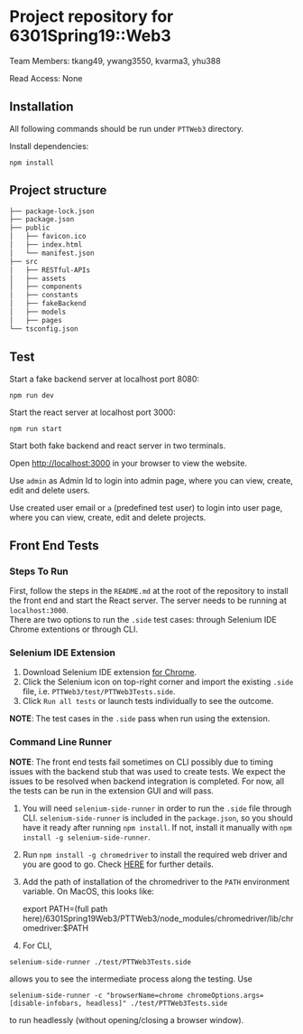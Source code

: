 # Project repository for 6301Spring19::Web3

Team Members: tkang49, ywang3550, kvarma3, yhu388

Read Access:  None


## Installation
All following commands should be run under `PTTWeb3` directory.

Install dependencies:
```
npm install
```


## Project structure
```bash
├── package-lock.json
├── package.json
├── public
│   ├── favicon.ico
│   ├── index.html
│   └── manifest.json
├── src
│   ├── RESTful-APIs
│   ├── assets
│   ├── components
│   ├── constants
│   ├── fakeBackend
│   ├── models
│   ├── pages
└── tsconfig.json
```

## Test

Start a fake backend server at localhost port 8080:
```
npm run dev
```

Start the react server at localhost port 3000:
```
npm run start
```

Start both fake backend and react server in two terminals.

Open [http://localhost:3000](http://localhost:3000) in your browser to view the website.

Use `admin` as Admin Id to login into admin page, where you can view, create, edit and delete users.

Use created user email or `a` (predefined test user) to login into user page, where you can view, create, edit and delete projects.


## Front End Tests

### Steps To Run

First, follow the steps in the `README.md` at the root of the repository to install the front end and start the React server. The server needs to be running at `localhost:3000`.  
There are two options to run the `.side` test cases: through Selenium IDE Chrome extentions or through CLI.

### Selenium IDE Extension

1. Download Selenium IDE extension [for Chrome](https://www.seleniumhq.org/selenium-ide/).
2. Click the Selenium icon on top-right corner and import the existing `.side` file, i.e. `PTTWeb3/test/PTTWeb3Tests.side`.
3. Click `Run all tests` or launch tests individually to see the outcome.

**NOTE**: The test cases in the `.side` pass when run using the extension.

### Command Line Runner

**NOTE**: The front end tests fail sometimes on CLI possibly due to timing issues with the backend stub that was used to create tests. We expect the issues to be resolved when backend integration is completed. For now, all the tests can be run in the extension GUI and will pass.

1. You will need `selenium-side-runner` in order to run the `.side` file through CLI. `selenium-side-runner` is included in the `package.json`, so you should have it ready after running `npm install`. If not, install it manually with `npm install -g selenium-side-runner`.
2. Run `npm install -g chromedriver` to install the required web driver and you are good to go. Check [HERE](https://www.seleniumhq.org/selenium-ide/docs/en/introduction/command-line-runner/) for further details.
3. Add the path of installation of the chromedriver to the `PATH` environment variable. On MacOS, this looks like:

    export PATH=(full path here)/6301Spring19Web3/PTTWeb3/node_modules/chromedriver/lib/chromedriver:$PATH

4. For CLI, 
```
selenium-side-runner ./test/PTTWeb3Tests.side
``` 
allows you to see the intermediate process along the testing. Use 
```
selenium-side-runner -c "browserName=chrome chromeOptions.args=[disable-infobars, headless]" ./test/PTTWeb3Tests.side
```
to run headlessly (without opening/closing a browser window).
